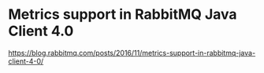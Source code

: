 # Metrics support in RabbitMQ Java Client 4.0

https://blog.rabbitmq.com/posts/2016/11/metrics-support-in-rabbitmq-java-client-4-0/

